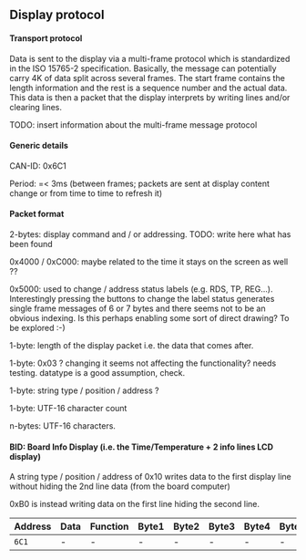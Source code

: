 

## Display protocol

#### Transport protocol

Data is sent to the display via a multi-frame protocol which is standardized in the ISO 15765-2 specification.
Basically, the message can potentially carry 4K of data split across several frames. The start frame contains the length information and the rest is a sequence number and the actual data.
This data is then a packet that the display interprets by writing lines and/or clearing lines.

TODO: insert information about the multi-frame message protocol

#### Generic details

CAN-ID: 0x6C1

Period: =< 3ms (between frames; packets are sent at display content change or from time to time to refresh it)

#### Packet format

2-bytes: display command and / or addressing. TODO: write here what has been found

0x4000 / 0xC000: maybe related to the time it stays on the screen as well ??

0x5000: used to change / address status labels (e.g. RDS, TP, REG...). Interestingly pressing the buttons to change the label status generates single frame messages of 6 or 7 bytes and there seems not to be an obvious indexing. Is this perhaps enabling some sort of direct drawing? To be explored :-)

1-byte: length of the display packet i.e. the data that comes after.

1-byte: 0x03 ? changing it seems not affecting the functionality? needs testing. datatype is a good assumption, check.

1-byte: string type / position / address ?

1-byte: UTF-16 character count

n-bytes: UTF-16 characters.

####  BID: Board Info Display (i.e. the Time/Temperature + 2 info lines LCD display)

A string type / position / address of 0x10 writes data to the first display line without hiding the 2nd line data (from the board computer)

0xB0 is instead writing data on the first line hiding the second line.

| Address | Data | Function | Byte1 | Byte2 | Byte3 | Byte4 | Byte5 | Byte6 | Byte7 | Byte8 |
| ------- | ---- | -------- | ----- | ----- | ----- | ----- | ----- | ----- | ----- | ----- |
| `6C1` | - | - | - | - | - | - | - | - | - | - |


